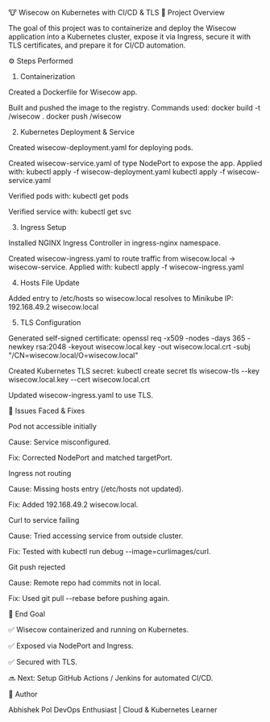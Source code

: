 🐮 Wisecow on Kubernetes with CI/CD & TLS
📌 Project Overview

The goal of this project was to containerize and deploy the Wisecow application into a Kubernetes cluster, expose it via Ingress, secure it with TLS certificates, and prepare it for CI/CD automation.

⚙️ Steps Performed
1. Containerization

Created a Dockerfile for Wisecow app.

Built and pushed the image to the registry.
Commands used:
docker build -t <your-dockerhub-user>/wisecow .
docker push <your-dockerhub-user>/wisecow

2. Kubernetes Deployment & Service

Created wisecow-deployment.yaml for deploying pods.

Created wisecow-service.yaml of type NodePort to expose the app.
Applied with:
kubectl apply -f wisecow-deployment.yaml
kubectl apply -f wisecow-service.yaml

Verified pods with:
kubectl get pods

Verified service with:
kubectl get svc

3. Ingress Setup

Installed NGINX Ingress Controller in ingress-nginx namespace.

Created wisecow-ingress.yaml to route traffic from wisecow.local → wisecow-service.
Applied with:
kubectl apply -f wisecow-ingress.yaml

4. Hosts File Update

Added entry to /etc/hosts so wisecow.local resolves to Minikube IP:
192.168.49.2 wisecow.local

5. TLS Configuration

Generated self-signed certificate:
openssl req -x509 -nodes -days 365 -newkey rsa:2048 -keyout wisecow.local.key -out wisecow.local.crt -subj "/CN=wisecow.local/O=wisecow.local"

Created Kubernetes TLS secret:
kubectl create secret tls wisecow-tls --key wisecow.local.key --cert wisecow.local.crt

Updated wisecow-ingress.yaml to use TLS.

🛑 Issues Faced & Fixes

Pod not accessible initially

Cause: Service misconfigured.

Fix: Corrected NodePort and matched targetPort.

Ingress not routing

Cause: Missing hosts entry (/etc/hosts not updated).

Fix: Added 192.168.49.2 wisecow.local.

Curl to service failing

Cause: Tried accessing service from outside cluster.

Fix: Tested with kubectl run debug --image=curlimages/curl.

Git push rejected

Cause: Remote repo had commits not in local.

Fix: Used git pull --rebase before pushing again.

🚀 End Goal

✅ Wisecow containerized and running on Kubernetes.

✅ Exposed via NodePort and Ingress.

✅ Secured with TLS.

🔜 Next: Setup GitHub Actions / Jenkins for automated CI/CD.

📝 Author

Abhishek Pol
DevOps Enthusiast | Cloud & Kubernetes Learner
